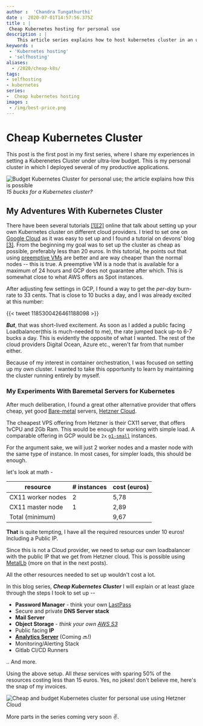 ```yaml
---
author :  'Chandra Tungathurthi'
date :  2020-07-01T14:57:56.375Z
title : |
 Cheap Kubernetes hosting for personal use
description : |
    This article series explains how to host kubernetes cluster in an ultra low budget of 15 euros or less for non-production loads
keywords :  
 - 'Kubernetes hosting'
 - 'selfhosting'
aliases:
  - /2020/cheap-k8s/
tags: 
- selfhosting
- kubernetes
series:
-  Cheap kubernetes hosting 
images :
 - /img/best-price.png
---
```

Cheap Kubernetes Cluster
=====================
This post is the first post in my first series, where I share my experiences in setting a Kuberenetes Cluster under ultra-low budget. This is my personal cluster in which I deployed several of my productive applications.

![Budget Kubernetes Cluster for personal use; the article explains how this is possible](/img/best-price.png)
*15 bucks for a Kubernetes cluster?*

## My Adventures With Kubernetes Cluster

There have been several tutorials [\[1\]](https://www.replex.io/blog/the-ultimate-kubernetes-cost-guide-aws-vs-gce-vs-azure-vs-digital-ocean)[\[2\]](https://medium.com/datadriveninvestor/the-easiest-and-cheapest-way-to-try-kubernetes-for-yourself-d7367ff1d6e) online that talk about setting up your own Kubernetes cluster on different cloud providers. I tried to set one on [Google Cloud](https://cloud.google.com/free) as it was easy to set up and I found a tutorial on devons' blog [\[3\]](https://devonblog.com/containers/affordable-kubernetes-cluster/). From the beginning my goal was to set up the cluster as cheap as possible, preferably less than 20 euros. In this tutorial, he points out that using [preemptive VMs](https://cloud.google.com/kubernetes-engine/docs/how-to/preemptible-vms) are better and are way cheaper than the normal nodes -- this is true. A preemptive VM is a node that is available for a maximum of 24 hours and GCP does not guarantee after which. This is somewhat close to what AWS offers as Spot instances.

After adjusting few settings in GCP, I found a way to get the _per-day_ burn-rate to 33 cents. That is close to 10 bucks a day, and I was already excited at this number:


{{< tweet 1185300426461188098 >}}


_**But**_, that was short-lived excitement. As soon as I added a public facing Loadbalancer(this is much-needed to me), the rate jumped back up-to 6-7 bucks a day. This is evidently the opposite of what I wanted. The rest of the cloud providers Digital Ocean, Azure etc., weren't far from that number either.

Because of my interest in container orchestration, I was focused on setting up my own cluster. I wanted to take this opportunity to learn by maintaining the cluster running entirely by myself.

### My Experiments With Baremetal Servers for Kubernetes

After much deliberation, I found a great other alternative provider that offers cheap, yet good [Bare-metal](https://en.wikipedia.org/wiki/Bare-metal_server) servers, [Hetzner Cloud](https://www.hetzner.com/).

The cheapest VPS offering from Hetzner is their CX11 server, that offers 1vCPU and 2Gb Ram. This would be enough for working with simple load. A comparable offering in GCP would be `2x` [`g1-small`](https://cloud.google.com/compute/docs/machine-types#machine_types) instances.

For the argument sake, we will just 2 worker nodes and a master node with the same type of instance. In most cases, for simpler loads, this should be enough.

let's look at math -


| resource | # instances | cost (euros) |
|------------------- |------------- |-------------- |
| CX11 worker nodes | 2 | 5,78 |
| CX11 master node | 1 | 2,89 | | Floating IP | 1 | 1 | 
| Total (minimum) | | 9,67 |

**That** is quite tempting, I have all the required resources under 10 euros! Including a Public IP.

Since this is not a Cloud provider, we need to setup our own loadbalancer with the public IP that we get from Hetzner cloud. This is possible using [MetalLb](https://metallb.universe.tf/) (more on that in the next posts).

All the other resources needed to set up wouldn't cost a lot.

In this blog series, **_Cheap Kubernetes Cluster_** I will explain or at least glaze through the steps I took to set up --

*   **Password Manager** - think your own [LastPass](https://www.lastpass.com/de)
*   Secure and private **DNS Server stack**
*   **Mail Server**
*   **Object Storage** - _think your own_ [_AWS S3_](https://aws.amazon.com/s3/)
*   Public facing **IP**
*   [**Analytics Server**](https://plausible.io) (Coming 🔜!)
*   Monitoring/Alerting Stack
*   Gitlab CI/CD Runners

.. And more.

Using the above setup. All _these_ services with sparing 50% of the resources costing less than 15 euros. Yes, no jokes! don't believe me, here's the snap of my invoices.

![Cheap and budget Kubernetes cluster for personal use using Hetzner Cloud](/img/invoice.png)


More parts in the series coming very soon ✌️.
